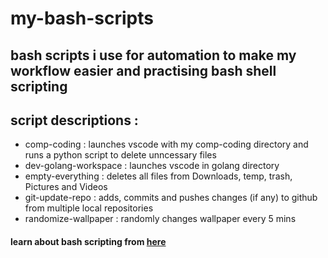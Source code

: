 # my-bash-scripts
## bash scripts i use for automation to make my workflow easier and practising bash shell scripting

## script descriptions : 
* comp-coding : launches vscode with my comp-coding directory and runs a python script to delete unncessary files
* dev-golang-workspace : launches vscode in golang directory
* empty-everything : deletes all files from Downloads, temp, trash, Pictures and Videos
* git-update-repo : adds, commits and pushes changes (if any) to github from multiple local repositories
* randomize-wallpaper : randomly changes wallpaper every 5 mins

#### learn about bash scripting from [here](https://guide.bash.academy/)
